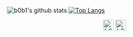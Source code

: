 ![b0b1's github stats](https://github-readme-stats.vercel.app/api?username=0xb0b1&show_icons=true&count_private=true&hide=stars&include_all_commits=true&theme=dracula)
[![Top Langs](https://github-readme-stats.vercel.app/api/top-langs/?username=0xb0b1&langs_count=10&layout=compact&text_colorFFFFFF&bg_color=340E0E)](https://github.com/0xb0b1/github-readme-stats)

<p align="center">
  <a href="https://twitter.com/p_vcente" target="_blank">
    <img align="center" src="https://simpleicons.org/icons/twitter.svg" alt="b0b1" height="25" width="25" /></a>
  <a href="https://t.me/b_0_b_1" target="_blank">
    <img align="center" src="https://simpleicons.org/icons/telegram.svg" alt="b0b1" height="25" width="25" /></a>
</p>

